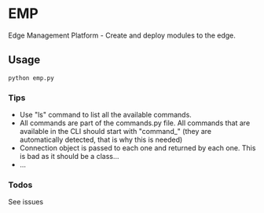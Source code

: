 # EMP

Edge Management Platform - Create and deploy modules to the edge.

## Usage

```Shell
python emp.py
```

### Tips
- Use "ls" command to list all the available commands.
- All commands are part of the commands.py file. All commands that are available in the CLI should start with "command_" (they are automatically detected, that is why this is needed)
- Connection object is passed to each one and returned by each one. This is bad as it should be a class...
- ...

### Todos

See issues

